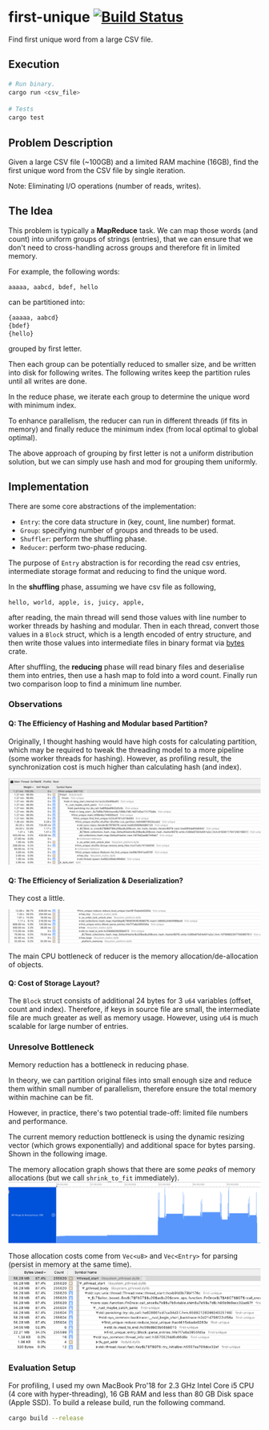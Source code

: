 # first-unique [![Build Status](https://travis-ci.com/tz70s/first-unique.svg?token=q2MTgdyCTSXkarGyJWZp&branch=master)](https://travis-ci.com/tz70s/first-unique)
Find first unique word from a large CSV file.

## Execution

```bash
# Run binary.
cargo run <csv_file>

# Tests
cargo test
```

## Problem Description

Given a large CSV file (~100GB) and a limited RAM machine (16GB), find the first unique word from the CSV file by single iteration.

Note: Eliminating I/O operations (number of reads, writes).

## The Idea

This problem is typically a **MapReduce** task.
We can map those words (and count) into uniform groups of strings (entries),
that we can ensure that we don't need to cross-handling across groups and therefore fit in limited memory.

For example, the following words:

```
aaaaa, aabcd, bdef, hello
```

can be partitioned into:

```
{aaaaa, aabcd}
{bdef}
{hello}
```

grouped by first letter.

Then each group can be potentially reduced to smaller size, and be written into disk for following writes.
The following writes keep the partition rules until all writes are done.

In the reduce phase,
we iterate each group to determine the unique word with minimum index.

To enhance parallelism,
the reducer can run in different threads (if fits in memory) and finally reduce the minimum index (from local optimal to global optimal).

The above approach of grouping by first letter is not a uniform distribution solution, but we can simply use hash and mod for grouping them uniformly.

## Implementation

There are some core abstractions of the implementation:

* `Entry`: the core data structure in (key, count, line number) format.
* `Group`: specifying number of groups and threads to be used.
* `Shuffler`: perform the shuffling phase.
* `Reducer`: perform two-phase reducing.

The purpose of `Entry` abstraction is for recording the read csv entries, intermediate storage format and reducing to find the unique word.

In the **shuffling** phase, assuming we have csv file as following,

```csv
hello, world, apple, is, juicy, apple,
```

after reading, the main thread will send those values with line number to worker threads by hashing and modular.
Then in each thread, convert those values in a `Block` struct, which is a length encoded of entry structure,
and then write those values into intermediate files in binary format via [bytes](https://docs.rs/crate/bytes/0.4.12) crate.

After shuffling, the **reducing** phase will read binary files and deserialise them into entries, then use a hash map to fold into a word count.
Finally run two comparison loop to find a minimum line number.

### Observations

#### Q: The Efficiency of Hashing and Modular based Partition?

Originally, I thought hashing would have high costs for calculating partition,
which may be required to tweak the threading model to a more pipeline (some worker threads for hashing).
However, as profiling result, the synchronization cost is much higher than calculating hash (and index).

![call stack of shuffler](https://github.com/tz70s/first-unique/blob/master/images/callstack_shuffle.png)

#### Q: The Efficiency of Serialization & Deserialization?

They cost a little.

![call stack of reducer](https://github.com/tz70s/first-unique/blob/master/images/callstack_reduce.png)

The main CPU bottleneck of reducer is the memory allocation/de-allocation of objects.

#### Q: Cost of Storage Layout?

The `Block` struct consists of additional 24 bytes for 3 `u64` variables (offset, count and index).
Therefore, if keys in source file are small, the intermediate file are much greater as well as memory usage.
However, using `u64` is much scalable for large number of entries.

### Unresolve Bottleneck

Memory reduction has a bottleneck in reducing phase.

In theory, we can partition original files into small enough size and reduce them within small number of parallelism,
therefore ensure the total memory within machine can be fit.

However, in practice, there's two potential trade-off: limited file numbers and performance.

The current memory reduction bottleneck is using the dynamic resizing vector (which grows exponentially)
and additional space for bytes parsing. Shown in the following image.

The memory allocation graph shows that there are some _peaks_ of memory allocations (but we call `shrink_to_fit` immediately).
![](https://github.com/tz70s/first-unique/blob/master/images/memory_alloc_peak.png)

Those allocation costs come from `Vec<u8>` and `Vec<Entry>` for parsing (persist in memory at the same time).
![](https://github.com/tz70s/first-unique/blob/master/images/callstack_mem.png)

### Evaluation Setup

For profiling, I used my own MacBook Pro'18 for 2.3 GHz Intel Core i5 CPU (4 core with hyper-threading), 16 GB RAM and less than 80 GB Disk space (Apple SSD).
To build a release build, run the following command.

```bash
cargo build --release
```
